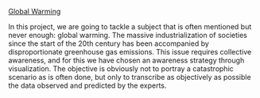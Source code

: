 [Global Warming](https://github.com/AdrianKh/RechauffementClimatique)


In this project, we are going to tackle a subject that is often mentioned but never enough: global warming. The massive industrialization of societies since the start of the 20th century has been accompanied by disproportionate greenhouse gas emissions.
This issue requires collective awareness, and for this we have chosen an awareness strategy through visualization. The objective is obviously not to portray a catastrophic scenario as is often done, but only to transcribe as objectively as possible the data observed and predicted by the experts.
